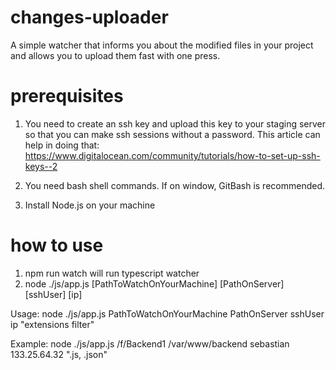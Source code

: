 # changes-uploader
A simple watcher that informs you about the modified files in your project and allows you to upload them fast with one press.

# prerequisites
1. You need to create an ssh key and upload this key to your staging server so that you can make ssh sessions without a password.
   This article can help in doing that: https://www.digitalocean.com/community/tutorials/how-to-set-up-ssh-keys--2

2. You need bash shell commands. If on window, GitBash is recommended. 

3. Install Node.js on your machine


# how to use
1. npm run watch                will run typescript watcher
2. node ./js/app.js [PathToWatchOnYourMachine] [PathOnServer] [sshUser] [ip]

Usage: node ./js/app.js PathToWatchOnYourMachine PathOnServer sshUser ip "extensions filter"

Example: 
    node ./js/app.js /f/Backend1 /var/www/backend sebastian 133.25.64.32 ".js, .json"
